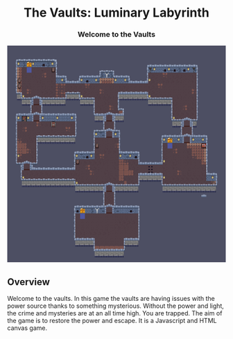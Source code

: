 
<h1 align="center"> The Vaults: Luminary Labyrinth </h1>
<h3 align="center"> Welcome to the Vaults</h3>

<p align="center"> 
  <img src="src/assets/images/thevaultsmap.png" alt="The vaults map" height="500px" width="637">
</p>

<!-- OVERVIEW -->
<h2 id="overview">Overview</h2>
Welcome to the vaults. 
In this game the vaults are having issues with the power source thanks to something mysterious. Without the power and light, the crime and mysteries are at an all time high. You are trapped. The aim of the game is to restore the power and escape. 
It is a Javascript and HTML canvas game. 
